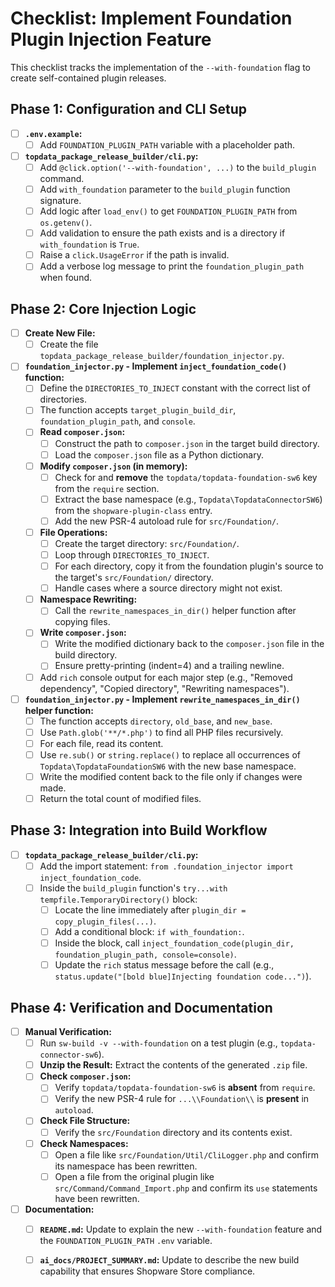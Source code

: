 # Checklist: Implement Foundation Plugin Injection Feature

This checklist tracks the implementation of the `--with-foundation` flag to create self-contained plugin releases.

## Phase 1: Configuration and CLI Setup

-   [ ] **`.env.example`:**
    -   [ ] Add `FOUNDATION_PLUGIN_PATH` variable with a placeholder path.
-   [ ] **`topdata_package_release_builder/cli.py`:**
    -   [ ] Add `@click.option('--with-foundation', ...)` to the `build_plugin` command.
    -   [ ] Add `with_foundation` parameter to the `build_plugin` function signature.
    -   [ ] Add logic after `load_env()` to get `FOUNDATION_PLUGIN_PATH` from `os.getenv()`.
    -   [ ] Add validation to ensure the path exists and is a directory if `with_foundation` is `True`.
    -   [ ] Raise a `click.UsageError` if the path is invalid.
    -   [ ] Add a verbose log message to print the `foundation_plugin_path` when found.

## Phase 2: Core Injection Logic

-   [ ] **Create New File:**
    -   [ ] Create the file `topdata_package_release_builder/foundation_injector.py`.
-   [ ] **`foundation_injector.py` - Implement `inject_foundation_code()` function:**
    -   [ ] Define the `DIRECTORIES_TO_INJECT` constant with the correct list of directories.
    -   [ ] The function accepts `target_plugin_build_dir`, `foundation_plugin_path`, and `console`.
    -   [ ] **Read `composer.json`:**
        -   [ ] Construct the path to `composer.json` in the target build directory.
        -   [ ] Load the `composer.json` file as a Python dictionary.
    -   [ ] **Modify `composer.json` (in memory):**
        -   [ ] Check for and **remove** the `topdata/topdata-foundation-sw6` key from the `require` section.
        -   [ ] Extract the base namespace (e.g., `Topdata\TopdataConnectorSW6`) from the `shopware-plugin-class` entry.
        -   [ ] Add the new PSR-4 autoload rule for `src/Foundation/`.
    -   [ ] **File Operations:**
        -   [ ] Create the target directory: `src/Foundation/`.
        -   [ ] Loop through `DIRECTORIES_TO_INJECT`.
        -   [ ] For each directory, copy it from the foundation plugin's source to the target's `src/Foundation/` directory.
        -   [ ] Handle cases where a source directory might not exist.
    -   [ ] **Namespace Rewriting:**
        -   [ ] Call the `rewrite_namespaces_in_dir()` helper function after copying files.
    -   [ ] **Write `composer.json`:**
        -   [ ] Write the modified dictionary back to the `composer.json` file in the build directory.
        -   [ ] Ensure pretty-printing (indent=4) and a trailing newline.
    -   [ ] Add `rich` console output for each major step (e.g., "Removed dependency", "Copied directory", "Rewriting namespaces").
-   [ ] **`foundation_injector.py` - Implement `rewrite_namespaces_in_dir()` helper function:**
    -   [ ] The function accepts `directory`, `old_base`, and `new_base`.
    -   [ ] Use `Path.glob('**/*.php')` to find all PHP files recursively.
    -   [ ] For each file, read its content.
    -   [ ] Use `re.sub()` or `string.replace()` to replace all occurrences of `Topdata\TopdataFoundationSW6` with the new base namespace.
    -   [ ] Write the modified content back to the file only if changes were made.
    -   [ ] Return the total count of modified files.

## Phase 3: Integration into Build Workflow

-   [ ] **`topdata_package_release_builder/cli.py`:**
    -   [ ] Add the import statement: `from .foundation_injector import inject_foundation_code`.
    -   [ ] Inside the `build_plugin` function's `try...with tempfile.TemporaryDirectory()` block:
        -   [ ] Locate the line immediately after `plugin_dir = copy_plugin_files(...)`.
        -   [ ] Add a conditional block: `if with_foundation:`.
        -   [ ] Inside the block, call `inject_foundation_code(plugin_dir, foundation_plugin_path, console=console)`.
        -   [ ] Update the `rich` status message before the call (e.g., `status.update("[bold blue]Injecting foundation code...")`).

## Phase 4: Verification and Documentation

-   [ ] **Manual Verification:**
    -   [ ] Run `sw-build -v --with-foundation` on a test plugin (e.g., `topdata-connector-sw6`).
    -   [ ] **Unzip the Result:** Extract the contents of the generated `.zip` file.
    -   [ ] **Check `composer.json`:**
        -   [ ] Verify `topdata/topdata-foundation-sw6` is **absent** from `require`.
        -   [ ] Verify the new PSR-4 rule for `...\\Foundation\\` is **present** in `autoload`.
    -   [ ] **Check File Structure:**
        -   [ ] Verify the `src/Foundation` directory and its contents exist.
    -   [ ] **Check Namespaces:**
        -   [ ] Open a file like `src/Foundation/Util/CliLogger.php` and confirm its namespace has been rewritten.
        -   [ ] Open a file from the original plugin like `src/Command/Command_Import.php` and confirm its `use` statements have been rewritten.
-   [ ] **Documentation:**
    -   [ ] **`README.md`:** Update to explain the new `--with-foundation` feature and the `FOUNDATION_PLUGIN_PATH` `.env` variable.
    -   [ ] **`ai_docs/PROJECT_SUMMARY.md`:** Update to describe the new build capability that ensures Shopware Store compliance.


